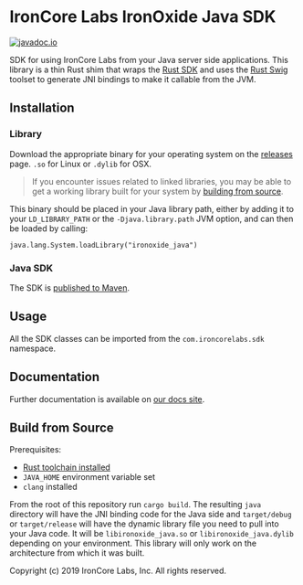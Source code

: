 # IronCore Labs IronOxide Java SDK
 [![javadoc.io](https://javadoc.io/badge2/com.ironcorelabs/ironoxide-java/javadoc.io.svg)](https://javadoc.io/doc/com.ironcorelabs/ironoxide-java) 

SDK for using IronCore Labs from your Java server side applications. This library is a thin Rust shim that wraps the [Rust SDK](https://github.com/IronCoreLabs/ironoxide) and uses the [Rust Swig](https://github.com/Dushistov/rust_swig) toolset to generate JNI bindings to make it callable from the JVM.

## Installation
### Library 

Download the appropriate binary for your operating system on the [releases](https://github.com/IronCoreLabs/ironoxide-java/releases) page. `.so` for Linux or `.dylib` for OSX.

> If you encounter issues related to linked libraries, you may be able to get a working library built for your system by [building from source](#build-from-source).

This binary should be placed in your Java library path,
either by adding it to your `LD_LIBRARY_PATH` or the `-Djava.library.path` JVM option, 
and can then be loaded by calling:

```
java.lang.System.loadLibrary("ironoxide_java")
```

### Java SDK

The SDK is [published to Maven](https://search.maven.org/artifact/com.ironcorelabs/ironoxide-java).	

## Usage

All the SDK classes can be imported from the `com.ironcorelabs.sdk` namespace.

## Documentation

Further documentation is available on [our docs site](https://docs.ironcorelabs.com/ironoxide-java-sdk/).

## Build from Source

Prerequisites:

+ [Rust toolchain installed](https://www.rust-lang.org/tools/install)
+ `JAVA_HOME` environment variable set
+ `clang` installed

From the root of this repository run `cargo build`. The resulting `java` directory will have the JNI binding code for the Java side and `target/debug` or `target/release` will have the dynamic library file you need to pull into your Java code. It will be `libironoxide_java.so` or `libironoxide_java.dylib` depending on your environment. This library will only work on the architecture from which it was built.

Copyright (c)  2019  IronCore Labs, Inc.
All rights reserved.
